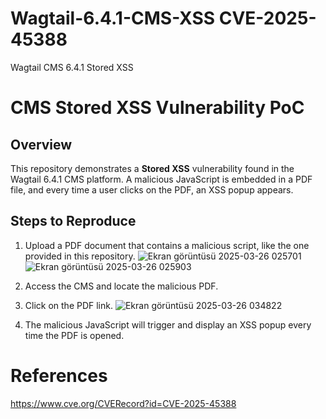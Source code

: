 # Wagtail-6.4.1-CMS-XSS CVE-2025-45388
Wagtail CMS 6.4.1 Stored XSS

# CMS Stored XSS Vulnerability PoC

## Overview

This repository demonstrates a **Stored XSS** vulnerability found in the Wagtail 6.4.1 CMS platform. A malicious JavaScript is embedded in a PDF file, and every time a user clicks on the PDF, an XSS popup appears.

## Steps to Reproduce

1. Upload a PDF document that contains a malicious script, like the one provided in this repository.
![Ekran görüntüsü 2025-03-26 025701](https://github.com/user-attachments/assets/dddb03c7-ec89-45ef-8b95-1f5ae3fcf521)
![Ekran görüntüsü 2025-03-26 025903](https://github.com/user-attachments/assets/c5ad6c89-f81e-4b17-bb35-6c593ab0beb5)


2. Access the CMS and locate the malicious PDF.
3. Click on the PDF link.
![Ekran görüntüsü 2025-03-26 034822](https://github.com/user-attachments/assets/262e3839-8528-4d49-bec8-2acdab27e762)


5. The malicious JavaScript will trigger and display an XSS popup every time the PDF is opened.

# References
https://www.cve.org/CVERecord?id=CVE-2025-45388
 



